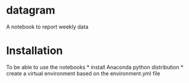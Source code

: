 # datagram
A notebook to report weekly data


# Installation
To be able to use the notebooks
    * install Anaconda python distribution
    * create a virtual environment based on the environment.yml file
